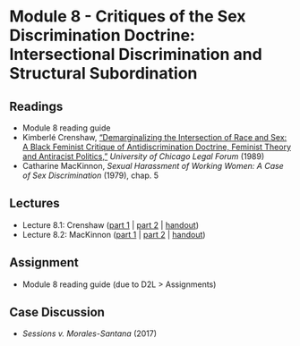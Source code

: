 # Module 8 - Critiques of the Sex Discrimination Doctrine: Intersectional Discrimination and Structural Subordination

## Readings

- Module 8 reading guide
- Kimberlé Crenshaw, [“Demarginalizing the Intersection of Race and Sex: A Black Feminist Critique of Antidiscrimination Doctrine, Feminist Theory and Antiracist Politics,”](https://chicagounbound.uchicago.edu/cgi/viewcontent.cgi?article=1052&context=uclf) *University of Chicago Legal Forum* (1989)
- Catharine MacKinnon, *Sexual Harassment of Working Women: A Case of Sex Discrimination* (1979), chap. 5

## Lectures

- Lecture 8.1: Crenshaw ([part 1](https://youtu.be/1hI8Y5Ws_AI) \| [part 2](https://youtu.be/MgdizBtUxzI) \| [handout](https://github.com/dingherself/phil-324/blob/main/handouts/08-crenshaw.md))
- Lecture 8.2: MacKinnon ([part 1](https://youtu.be/oAaxzeV0MZg) \| [part 2](https://youtu.be/nJ97Rnfu-ng) \| [handout](https://github.com/dingherself/phil-324/blob/main/handouts/08-macKinnon.md))

## Assignment

- Module 8 reading guide (due to D2L > Assignments)

## Case Discussion

- *Sessions v. Morales-Santana* (2017)